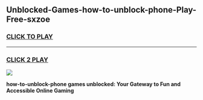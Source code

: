 
## Unblocked-Games-how-to-unblock-phone-Play-Free-sxzoe
<h3>
<a href="https://premium76.site?title=how-to-unblock-phone&ref=10A">CLICK TO PLAY</a></h3>
<hr>

<h3>
<a href="https://premium76.site?title=how-to-unblock-phone&ref=10A">CLICK 2 PLAY</a>
  
</h3>

<a href="https://premium76.site?title=how-to-unblock-phone&ref=10A"><img src="https://clearcache.store/games.png"></a>


**how-to-unblock-phone games unblocked: Your Gateway to Fun and Accessible Online Gaming**
